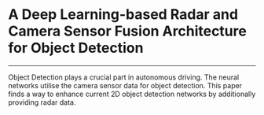 # A Deep Learning-based Radar and Camera Sensor Fusion Architecture for Object Detection
---
Object Detection plays a crucial part in autonomous driving. The neural networks utilise the camera sensor data for object detection. This paper finds a way to enhance current 2D object detection networks by additionally providing radar data.
